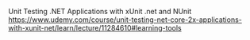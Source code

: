 Unit Testing .NET Applications with xUnit .net and NUnit
https://www.udemy.com/course/unit-testing-net-core-2x-applications-with-xunit-net/learn/lecture/11284610#learning-tools
